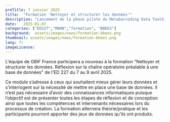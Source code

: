 ```yaml
---
preTitle: 7 janvier 2025
title:  "Formation 'Nettoyer et structurer les données'"
description: "Lancement de la phase pilote du Metabarcoding Data Toolkit (MDT)"
date:   2025-01-07
categories: ["ED227","MNHN","formation", "BBEES"]
background:  assets/images/news/formation-bbees.png
thumbnail: assets/images/news/formation-bbees.png
lang: fr
imageLicense: 
---
```


L'équipe de GBIF France participera a nouveau à la formation "Nettoyer et structurer les données. Réflexion sur la chaîne opératoire préalable à une base de données" de l'ED 227 du 7 au 9 avril 2025.

Ce module s’adresse à ceux qui souhaitent mieux gérer leurs données et s’interrogent sur
la nécessité de mettre en place une base de données. Il n’est pas nécessaire d’avoir des
connaissances informatiques puisque l’objectif est de présenter toutes les étapes de
réflexion et de conception ainsi que toutes les compétences et intervenants nécessaires
lors du processus de création. La formation alternera théorie/pratique et les participants
pourront apporter des jeux de données qu’ils ont produits.
